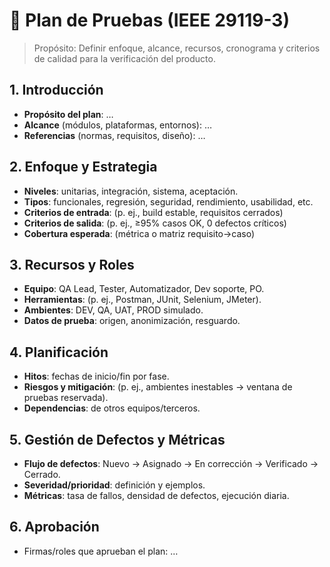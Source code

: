 # 📖 Plan de Pruebas (IEEE 29119-3)

> Propósito: Definir enfoque, alcance, recursos, cronograma y criterios de calidad para la verificación del producto.

## 1. Introducción
- **Propósito del plan**: …
- **Alcance** (módulos, plataformas, entornos): …
- **Referencias** (normas, requisitos, diseño): …

## 2. Enfoque y Estrategia
- **Niveles**: unitarias, integración, sistema, aceptación.
- **Tipos**: funcionales, regresión, seguridad, rendimiento, usabilidad, etc.
- **Criterios de entrada**: (p. ej., build estable, requisitos cerrados)
- **Criterios de salida**: (p. ej., ≥95% casos OK, 0 defectos críticos)
- **Cobertura esperada**: (métrica o matriz requisito→caso)

## 3. Recursos y Roles
- **Equipo**: QA Lead, Tester, Automatizador, Dev soporte, PO.
- **Herramientas**: (p. ej., Postman, JUnit, Selenium, JMeter).
- **Ambientes**: DEV, QA, UAT, PROD simulado.
- **Datos de prueba**: origen, anonimización, resguardo.

## 4. Planificación
- **Hitos**: fechas de inicio/fin por fase.
- **Riesgos y mitigación**: (p. ej., ambientes inestables → ventana de pruebas reservada).
- **Dependencias**: de otros equipos/terceros.

## 5. Gestión de Defectos y Métricas
- **Flujo de defectos**: Nuevo → Asignado → En corrección → Verificado → Cerrado.
- **Severidad/prioridad**: definición y ejemplos.
- **Métricas**: tasa de fallos, densidad de defectos, ejecución diaria.

## 6. Aprobación
- Firmas/roles que aprueban el plan: …

